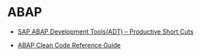 # ABAP


 - <a href="https://blogs.sap.com/2021/07/16/abap-adt-frequently-used-short-cuts/">SAP ABAP Development Tools(ADT) – Productive Short Cuts</a>


- <a href="https://github.com/SAP/styleguides/blob/main/clean-abap/CleanABAP.md">ABAP Clean Code Reference Guide</a>
